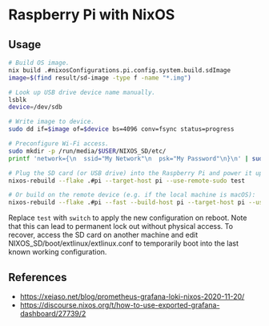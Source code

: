 # Raspberry Pi with NixOS

## Usage

```sh
# Build OS image.
nix build .#nixosConfigurations.pi.config.system.build.sdImage
image=$(find result/sd-image -type f -name "*.img")

# Look up USB drive device name manually.
lsblk
device=/dev/sdb

# Write image to device.
sudo dd if=$image of=$device bs=4096 conv=fsync status=progress

# Preconfigure Wi-Fi access.
sudo mkdir -p /run/media/$USER/NIXOS_SD/etc/
printf 'network={\n  ssid="My Network"\n  psk="My Password"\n}\n' | sudo tee /run/media/$USER/NIXOS_SD/etc/wpa_supplicant.conf

# Plug the SD card (or USB drive) into the Raspberry Pi and power it up. Then rebuild the configuration remotely as needed by running:
nixos-rebuild --flake .#pi --target-host pi --use-remote-sudo test

# Or build on the remote device (e.g. if the local machine is macOS):
nixos-rebuild --flake .#pi --fast --build-host pi --target-host pi --use-remote-sudo test
```

Replace `test` with `switch` to apply the new configuration on reboot. Note that this can lead to permanent lock out without physical access. To recover, access the SD card on another machine and edit NIXOS_SD/boot/extlinux/extlinux.conf to temporarily boot into the last known working configuration.

## References

- https://xeiaso.net/blog/prometheus-grafana-loki-nixos-2020-11-20/
- https://discourse.nixos.org/t/how-to-use-exported-grafana-dashboard/27739/2
